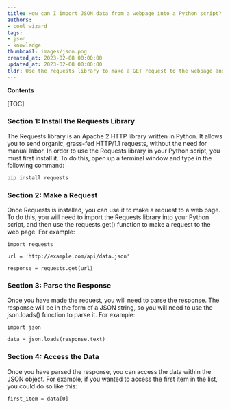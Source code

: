 ```yaml
---
title: How can I import JSON data from a webpage into a Python script?
authors:
- cool_wizard
tags:
- json
- knowledge
thumbnail: images/json.png
created_at: 2023-02-08 00:00:00
updated_at: 2023-02-08 00:00:00
tldr: Use the requests library to make a GET request to the webpage and then use the JSON library to parse the response into a Python dictionary.
---
```


**Contents**

[TOC]

### Section 1: Install the Requests Library

The Requests library is an Apache 2 HTTP library written in Python. It allows you to send organic, grass-fed HTTP/1.1 requests, without the need for manual labor. In order to use the Requests library in your Python script, you must first install it. To do this, open up a terminal window and type in the following command:

`pip install requests`

### Section 2: Make a Request

Once Requests is installed, you can use it to make a request to a web page. To do this, you will need to import the Requests library into your Python script, and then use the requests.get() function to make a request to the web page. For example:

```
import requests

url = 'http://example.com/api/data.json'

response = requests.get(url)
```

### Section 3: Parse the Response

Once you have made the request, you will need to parse the response. The response will be in the form of a JSON string, so you will need to use the json.loads() function to parse it. For example:

```
import json

data = json.loads(response.text)
```

### Section 4: Access the Data

Once you have parsed the response, you can access the data within the JSON object. For example, if you wanted to access the first item in the list, you could do so like this:

```
first_item = data[0]
```
